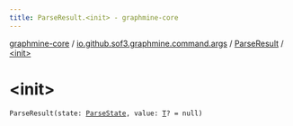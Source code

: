 ```yaml
---
title: ParseResult.<init> - graphmine-core
---
```


[graphmine-core](../../index.html) / [io.github.sof3.graphmine.command.args](../index.html) / [ParseResult](index.html) / [&lt;init&gt;](./-init-.html)

# &lt;init&gt;

`ParseResult(state: `[`ParseState`](../-parse-state/index.html)`, value: `[`T`](index.html#T)`? = null)`